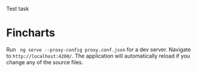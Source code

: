 Test task 

# Fincharts

Run ` ng serve --proxy-config proxy.conf.json` for a dev server. Navigate to `http://localhost:4200/`. The application will automatically reload if you change any of the source files.



